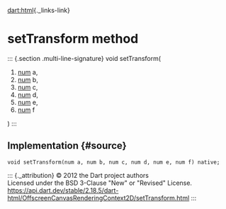 [dart:html](../../dart-html/dart-html-library){._links-link}

setTransform method
===================

::: {.section .multi-line-signature}
void setTransform(

1.  [num](../../dart-core/num-class) a,
2.  [num](../../dart-core/num-class) b,
3.  [num](../../dart-core/num-class) c,
4.  [num](../../dart-core/num-class) d,
5.  [num](../../dart-core/num-class) e,
6.  [num](../../dart-core/num-class) f

)
:::

Implementation {#source}
--------------

``` {.language-dart data-language="dart"}
void setTransform(num a, num b, num c, num d, num e, num f) native;
```

::: {._attribution}
© 2012 the Dart project authors\
Licensed under the BSD 3-Clause \"New\" or \"Revised\" License.\
<https://api.dart.dev/stable/2.18.5/dart-html/OffscreenCanvasRenderingContext2D/setTransform.html>
:::
